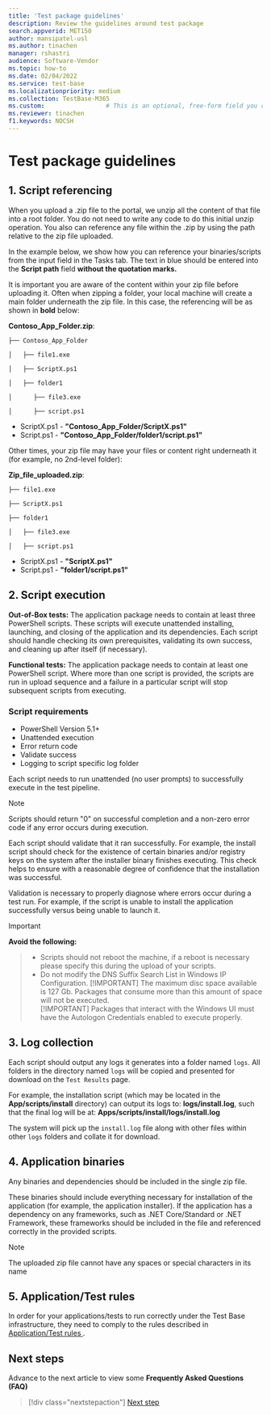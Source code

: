 ```yaml
---
title: 'Test package guidelines'
description: Review the guidelines around test package
search.appverid: MET150
author: mansipatel-usl
ms.author: tinachen
manager: rshastri
audience: Software-Vendor
ms.topic: how-to
ms.date: 02/04/2022
ms.service: test-base
ms.localizationpriority: medium
ms.collection: TestBase-M365
ms.custom:                 # This is an optional, free-form field you can use to define your own collection of articles. If you have more than one value, format as a bulleted list. This field truncates to something like 144 characters (inclusive of spaces) so keep it short.
ms.reviewer: tinachen
f1.keywords: NOCSH
---
```

# Test package guidelines

## 1. Script referencing

When you upload a .zip file to the portal, we unzip all the content of that file into a root folder. You do not need to write any code to do this initial unzip operation. You also can reference any file within the .zip by using the path relative to the zip file uploaded.

In the example below, we show how you can reference your binaries/scripts from the input field in the Tasks tab. The text in blue should be entered into the **Script path** field **without the quotation marks.**

It is important you are aware of the content within your zip file before uploading it. Often when zipping a folder, your local machine will create a main folder underneath the zip file. In this case, the referencing will be as shown in **bold** below:

**Contoso_App_Folder.zip**:

```console
├── Contoso_App_Folder

│   ├── file1.exe

│   ├── ScriptX.ps1

│   ├── folder1

│      ├── file3.exe

│      ├── script.ps1
```

- ScriptX.ps1 - **"Contoso_App_Folder/ScriptX.ps1"**
- Script.ps1 - **"Contoso_App_Folder/folder1/script.ps1"**

Other times, your zip file may have your files or content right underneath it (for example, no 2nd-level folder):

**Zip_file_uploaded.zip**:

```console
├── file1.exe

├── ScriptX.ps1

├── folder1

│   ├── file3.exe

│   ├── script.ps1
```

- ScriptX.ps1 - **"ScriptX.ps1"**
- Script.ps1 - **"folder1/script.ps1"**

## 2. Script execution

**Out-of-Box tests:** The application package needs to contain at least three PowerShell scripts. These scripts will execute unattended installing, launching, and closing of the application and its dependencies. Each script should handle checking its own prerequisites, validating its own success, and cleaning up after itself (if necessary).

**Functional tests:** The application package needs to contain at least one PowerShell script. Where more than one script is provided, the scripts are run in upload sequence and a failure in a particular script will stop subsequent scripts from executing.

### Script requirements

- PowerShell Version 5.1+
- Unattended execution
- Error return code
- Validate success
- Logging to script specific log folder

Each script needs to run unattended (no user prompts) to successfully execute in the test pipeline.

> [!NOTE]
> Scripts should return "0" on successful completion and a non-zero error code if any error occurs during execution.

Each script should validate that it ran successfully. For example, the install script should check for the existence of certain binaries and/or registry keys on the system after the installer binary finishes executing. This check helps to ensure with a reasonable degree of confidence that the installation was successful.

Validation is necessary to properly diagnose where errors occur during a test run. For example, if the script is unable to install the application successfully versus being unable to launch it.

> [!IMPORTANT]
> **Avoid the following:**

> - Scripts should not reboot the machine, if a reboot is necessary please specify this during the upload of your scripts.  
> - Do not modify the DNS Suffix Search List in Windows IP Configuration. 
> [!IMPORTANT]
> The maximum disc space available is 127 Gb. Packages that consume more than this amount of space will not be executed.  
> [!IMPORTANT]
> Packages that interact with the Windows UI must have the Autologon Credentials enabled to execute properly.

## 3. Log collection

Each script should output any logs it generates into a folder named `logs`. All folders in the directory named `logs` will be copied and presented for download on the `Test Results` page.

For example, the installation script (which may be located in the **App/scripts/install** directory) can output its logs to: **logs/install.log**, such that the final log will be at: **Apps/scripts/install/logs/install.log**

The system will pick up the `install.log` file along with other files within other `logs` folders and collate it for download.

## 4. Application binaries

Any binaries and dependencies should be included in the single zip file.

These binaries should include everything necessary for installation of the application (for example, the application installer). If the application has a dependency on any frameworks, such as .NET Core/Standard or .NET Framework, these frameworks should be included in the file and referenced correctly in the provided scripts.

> [!NOTE]
> The uploaded zip file cannot have any spaces or special characters in its name

## 5. Application/Test rules

In order for your applications/tests to run correctly under the Test Base infrastructure, they need to comply to the rules described in [Application/Test rules
](rules.md). 

## Next steps

Advance to the next article to view some **Frequently Asked Questions (FAQ)**
> [!div class="nextstepaction"]
> [Next step](faq.md)

